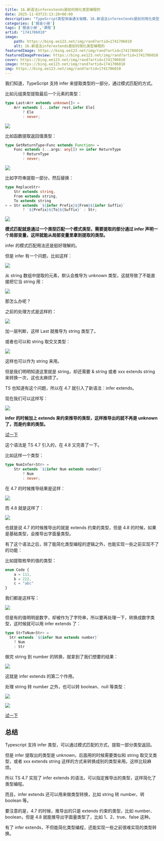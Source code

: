 ```yaml
---
title: 16.新语法inferextends是如何简化类型编程的
date: 2025-11-03T23:13:28+08:00
description: "TypeScript类型体操通关秘籍，16.新语法inferextends是如何简化类型编程的"
categories: ['掘金小册']
tags: ['掘金小册','课程']
artid: "1741706010"
image:
    path: https://bing.ee123.net/img/rand?artid=1741706010
    alt: 16.新语法inferextends是如何简化类型编程的
featuredImage: https://bing.ee123.net/img/rand?artid=1741706010
featuredImagePreview: https://bing.ee123.net/img/rand?artid=1741706010
cover: https://bing.ee123.net/img/rand?artid=1741706010
image: https://bing.ee123.net/img/rand?artid=1741706010
img: https://bing.ee123.net/img/rand?artid=1741706010
---
```


我们知道，TypeScript 支持 infer 来提取类型的一部分，通过模式匹配的方式。

比如元组类型提取最后一个元素的类型：

```typescript
type Last<Arr extends unknown[]> = 
    Arr extends [...infer rest,infer Ele]
        ? Ele 
        : never;
```

![](https://p6-juejin.byteimg.com/tos-cn-i-k3u1fbpfcp/bb6b26ec804b4bad902108b846b04604~tplv-k3u1fbpfcp-watermark.image?)

比如函数提取返回值类型：

```typescript
type GetReturnType<Func extends Function> = 
    Func extends (...args: any[]) => infer ReturnType 
        ? ReturnType 
        : never;
```

![](https://p9-juejin.byteimg.com/tos-cn-i-k3u1fbpfcp/7093a4345d79478e92cec8ab8306a8b1~tplv-k3u1fbpfcp-watermark.image?)

比如字符串提取一部分，然后替换：

```typescript
type ReplaceStr<
    Str extends string,
    From extends string,
    To extends string
> = Str extends `${infer Prefix}${From}${infer Suffix}` 
        ? `${Prefix}${To}${Suffix}` : Str;
```

![](https://p3-juejin.byteimg.com/tos-cn-i-k3u1fbpfcp/b38c21a0f2f94024a523da588057c4ff~tplv-k3u1fbpfcp-watermark.image?)

**模式匹配就是通过一个类型匹配一个模式类型，需要提取的部分通过 infer 声明一个局部变量，这样就能从局部变量里拿到提取的类型。**

infer 的模式匹配用法还是挺好理解的。

但是 infer 有一个问题，比如这样：

![](https://p3-juejin.byteimg.com/tos-cn-i-k3u1fbpfcp/6022266e758241cdb6727df05dfb7c01~tplv-k3u1fbpfcp-watermark.image?)

从 string 数组中提取的元素，默认会推导为 unknown 类型，这就导致了不能直接把它当 string 用：


![](https://p3-juejin.byteimg.com/tos-cn-i-k3u1fbpfcp/d73fb694895d4dd9b2ac22951b1af62c~tplv-k3u1fbpfcp-watermark.image?)

那怎么办呢？

之前的处理方式是这样的：

![](https://p3-juejin.byteimg.com/tos-cn-i-k3u1fbpfcp/b3740978c8b847d2a7be77e2f5f07fd0~tplv-k3u1fbpfcp-watermark.image?)

加一层判断，这样 Last 就推导为 string 类型了。

或者也可以和 string 取交叉类型：

![](https://p1-juejin.byteimg.com/tos-cn-i-k3u1fbpfcp/854eb7496f3c43cdbe4a6e8e60f8b143~tplv-k3u1fbpfcp-watermark.image?)

这样也可以作为 string 来用。

但是我们明明知道这里就是 string，却还需要 & string 或者 xxx extends string 来转换一次，这也太麻烦了。

TS 也知道有这个问题，所以在 4.7 就引入了新语法：infer extends。

现在我们可以这样写：

![](https://p6-juejin.byteimg.com/tos-cn-i-k3u1fbpfcp/41ecbe95c16d45c98b12141d8c653d63~tplv-k3u1fbpfcp-watermark.image?)

**infer 的时候加上 extends 来约束推导的类型，这样推导出的就不再是 unknown 了，而是约束的类型。**

[试一下](https://www.typescriptlang.org/play?ts=4.8.0-beta#code/C4TwDgpgBAKhDOwAyBDRAeAggJ21CAHsBAHYAm8Ui2AliQOYDaAugHxQC8UAUFH1DjyFi5SowB0kugDMIeAEoJgAGigy5UVIma9+egPxQABoABzQHAqgADlAVHKB6M0BY-wBIA3luBQAZFWC0GAXyO6enwAXFAkEABucgDc3NygkLBKrgBMWLj4RKQUXj5MbJw8eoKZIjkSUiSyCkqq6niuOkH8hq6l2ZTUdPSBzS3G5tb2zq7+vX1QoeFR2OP8U5ExcQnQcIiuAMzpQlmiud0s7Fy9JcIdUBXi9VCKiHVVGm1ne10MTX2Gppa2ji5owGMJgsZrEgA)

这个语法是 TS 4.7 引入的，在 4.8 又完善了一下。

比如这样一个类型：

```typescript
type NumInfer<Str> = 
    Str extends `${infer Num extends number}`
        ? Num
        : never;
```

在 4.7 的时候推导结果是这样：


![](https://p9-juejin.byteimg.com/tos-cn-i-k3u1fbpfcp/8b1625294f5f4de68a0351dc31e73a08~tplv-k3u1fbpfcp-watermark.image?)

而 4.8 就是这样了：

![](https://p1-juejin.byteimg.com/tos-cn-i-k3u1fbpfcp/d80ea71fccc24d68a2ed99c7a5b008a9~tplv-k3u1fbpfcp-watermark.image?)

也就是说 4.7 的时候推导出的就是 extends 约束的类型，但是 4.8 的时候，如果是基础类型，会推导出字面量类型。

有了这个语法之后，除了能简化类型编程的逻辑之外，也能实现一些之前实现不了的功能：

比如提取枚举的值的类型：

```typescript
enum Code {
    a = 111,
    b = 222,
    c = "abc"
}
```
我们都是这样写：

![](https://p9-juejin.byteimg.com/tos-cn-i-k3u1fbpfcp/db28a55919464599b0f346d71f9cc822~tplv-k3u1fbpfcp-watermark.image?)

但是有的值明明是数字，却被作为了字符串，所以要再处理一下，转换成数字类型，这时候就可以用 infer extends 了：

```typescript
type StrToNum<Str> =
  Str extends `${infer Num extends number}`
    ? Num
    : Str
```
做完 string 到 number 的转换，就拿到了我们想要的结果：

![](https://p6-juejin.byteimg.com/tos-cn-i-k3u1fbpfcp/c809ce782cb6461a9eaa21be1e1b79d8~tplv-k3u1fbpfcp-watermark.image?)

这就是 infer extends 的第二个作用。

处理 string 转 number 之外，也可以转 boolean、null 等类型：

![](https://p3-juejin.byteimg.com/tos-cn-i-k3u1fbpfcp/aee1f9d80c1645e48991d5eabba22af8~tplv-k3u1fbpfcp-watermark.image?)

![](https://p3-juejin.byteimg.com/tos-cn-i-k3u1fbpfcp/d3518ad7481a47c38137509ae7ffd433~tplv-k3u1fbpfcp-watermark.image?)

[试一下](https://www.typescriptlang.org/play?ts=4.8.0-beta#code/KYOwrgtgBAwg9gE2FA3gKCpqBDKBeKARmIBoMsAjfKAJjrKygGNqBybCp1tAXzTQAuATwAOyAMoCATgBU4AOUgAeSVIB8+cqqjAAHgNAIAzlAAGAEhQBLEADNgUqIuh6DIY1HAQKDnqfKYAPxOkAFQAFxQqvzCYlBSwCYEqnLOShYo8Eh+agDcMaIS0nIAQnBwADbA2CAq0hp4WtI6+oYmGTb2jmWVLW4eFOVVNX5hwT0VYZHRgoXxiTTUKXAT1bWs0mDArHkFccuKFRV16pqY2q5tZpadDiFHfVfgR6OMwYeTjNPSe8gJRgBmJbFBRgI5KVjPCo7XJAA)

## 总结

Typescript 支持 infer 类型，可以通过模式匹配的方式，提取一部分类型返回。

但是 infer 提取出的类型是 unknown，后面用的时候需要类似和 string 取交叉类型，或者 xxx extends string 这样的方式来转换成别的类型来用。这样比较麻烦。

所以 TS 4.7 实现了 infer extends 的语法，可以指定推导出的类型，这样简化了类型编程。

而且，infer extends 还可以用来做类型转换，比如 string 转 number、转 boolean 等。

要注意的是，4.7 的时候，推导出的只是 extends 约束的类型，比如 number、boolean，但是 4.8 就能推导出字面量类型了，比如 1、2、true、false 这种。

有了 infer extends，不但能简化类型编程，还能实现一些之前很难实现的类型转换。

